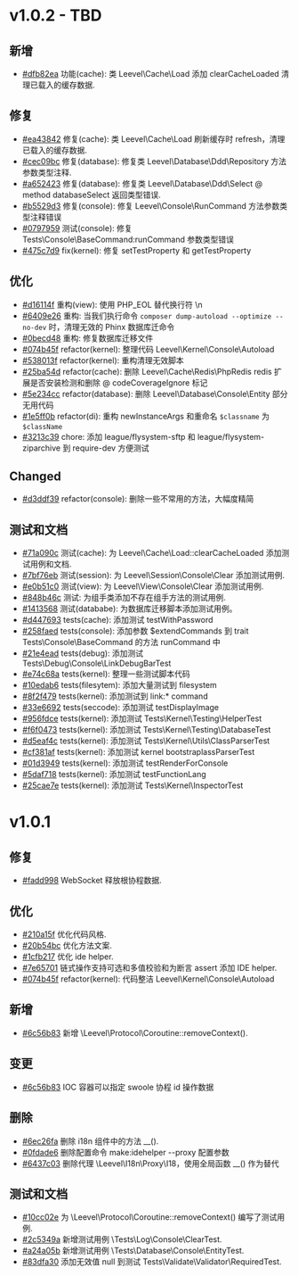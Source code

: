 # v1.0.2 - TBD

## 新增

- [#dfb82ea](https://github.com/hunzhiwange/framework/commit/ef17c7be35b31e42a117d489d8d4ab3f90d3620f) 功能(cache):  类 Leevel\Cache\Load 添加 clearCacheLoaded 清理已载入的缓存数据.

## 修复

- [#ea43842](https://github.com/hunzhiwange/framework/commit/ea43842dd96054258948e8c623d60279b0430c29) 修复(cache): 类 Leevel\Cache\Load 刷新缓存时 refresh，清理已载入的缓存数据.
- [#cec09bc](https://github.com/hunzhiwange/framework/commit/cec09bc7146c0d48c5c97c61e69e41dee40ac0af) 修复(database): 修复类 Leevel\Database\Ddd\Repository 方法参数类型注释.
- [#a652423](https://github.com/hunzhiwange/framework/commit/a65242334c42641e31d1f58a1e087651741c795a) 修复(database): 修复类 Leevel\Database\Ddd\Select @ method databaseSelect 返回类型错误.
- [#b5529d3](https://github.com/hunzhiwange/framework/commit/b5529d340f176605ab2740d7cb919c9070e99b1b) 修复(console): 修复 Leevel\Console\RunCommand 方法参数类型注释错误
- [#0797959](https://github.com/hunzhiwange/framework/commit/07979595683fbbf7b48f03724f54b49d7da8dc4f) 测试(console): 修复 Tests\Console\BaseCommand:runCommand 参数类型错误
- [#475c7d9](https://github.com/hunzhiwange/framework/commit/475c7d9133d4ba03e3ab4562127949d79f59217d) fix(kernel): 修复 setTestProperty 和 getTestProperty

## 优化

- [#d16114f](https://github.com/hunzhiwange/framework/commit/d16114fac898f2d3b4fcc97828a4f23be568aa05) 重构(view): 使用 PHP_EOL 替代换行符 \n
- [#6409e26](https://github.com/hunzhiwange/framework/commit/6409e264bdc280c1c2ae04d2a9ab03f3bfd02f24) 重构: 当我们执行命令 `composer dump-autoload --optimize --no-dev` 时，清理无效的 Phinx 数据库迁命令
- [#0becd48](https://github.com/hunzhiwange/framework/commit/0becd48eedef45be917af52f85ea2cdc69ecb084) 重构: 修复数据库迁移文件
- [#074b45f](https://github.com/hunzhiwange/framework/commit/074b45f869c9a060f708dba33f6539aca77ee465) refactor(kernel): 整理代码 Leevel\Kernel\Console\Autoload
- [#538013f](https://github.com/hunzhiwange/framework/commit/538013f21efbe8bd110fdcea55662cbf42bdf2cf) refactor(kernel): 重构清理无效脚本
- [#25ba54d](https://github.com/hunzhiwange/framework/commit/25ba54dce0d93406aa595a1b7f2137cea7048aed) refactor(cache): 删除 Leevel\Cache\Redis\PhpRedis redis 扩展是否安装检测和删除 @ codeCoverageIgnore 标记
- [#5e234cc](https://github.com/hunzhiwange/framework/commit/5e234ccc008b38e549fb32f4a4902887ce7ad5a9) refactor(database): 删除 Leevel\Database\Console\Entity 部分无用代码
- [#1e5ff0b](https://github.com/hunzhiwange/framework/commit/1e5ff0ba0bce91dbee15bda5b8032829b2fa47d3) refactor(di): 重构 newInstanceArgs 和重命名 `$classname` 为 `$className`
- [#3213c39](https://github.com/hunzhiwange/framework/commit/3213c398a360c4d5fa61f1f4ae8e87692331649b) chore: 添加 league/flysystem-sftp 和 league/flysystem-ziparchive 到 require-dev 方便测试

## Changed

- [#d3ddf39](https://github.com/hunzhiwange/framework/commit/d3ddf396845b50f17b77d3b1a416982c80c7d063) refactor(console): 删除一些不常用的方法，大幅度精简

## 测试和文档

- [#71a090c](https://github.com/hunzhiwange/framework/commit/71a090ce8504d77445783e562ae8691c32bd7886) 测试(cache): 为 Leevel\Cache\Load::clearCacheLoaded 添加测试用例和文档.
- [#7bf76eb](https://github.com/hunzhiwange/framework/commit/7bf76ebe892be1ea541d6fc6d9dadb2a71fa0508) 测试(session): 为 Leevel\Session\Console\Clear 添加测试用例.
- [#e0b51c0](https://github.com/hunzhiwange/framework/commit/e0b51c00397057e2d10d0b5ee9df4912ecf1d1a0) 测试(view): 为 Leevel\View\Console\Clear 添加测试用例.
- [#848b46c](https://github.com/hunzhiwange/framework/commit/848b46cf4c367eb52770c4b9625be3ec25d6e11f) 测试: 为组手类添加不存在组手方法的测试用例.
- [#1413568](https://github.com/hunzhiwange/framework/commit/1413568f17f6b5860a510e1d77f8c447463211e8) 测试(datababe): 为数据库迁移脚本添加测试用例。
- [#d447693](https://github.com/hunzhiwange/framework/commit/d447693e05b6708cc93e62fbe0d942cb14728ff1) tests(cache): 添加测试 testWithPassword
- [#258faed](https://github.com/hunzhiwange/framework/commit/258faede3f3a4b3d1c2c924037dc1afab9304dc7) tests(console): 添加参数 $extendCommands 到 trait Tests\Console\BaseCommand 的方法 runCommand 中
- [#21e4ead](https://github.com/hunzhiwange/framework/commit/21e4ead29daacf9dae34155dbe80b9173fd12b95) tests(debug): 添加测试 Tests\Debug\Console\LinkDebugBarTest
- [#e74c68a](https://github.com/hunzhiwange/framework/commit/e74c68a136bbe49a70dc1c1ec10170894986d6cf) tests(kernel): 整理一些测试脚本代码
- [#10edab6](https://github.com/hunzhiwange/framework/commit/10edab653aa0337218deed94af063f1cb98988c1) tests(filesytem): 添加大量测试到 filesystem 
- [#8f2f479](https://github.com/hunzhiwange/framework/commit/8f2f4794451f8e2477b2a0450e90388aaa68fe07) tests(kernel): 添加测试到 link:* command
- [#33e6692](https://github.com/hunzhiwange/framework/commit/33e669216a81029341950fe0f259b507b7f1b854) tests(seccode): 添加测试 testDisplayImage
- [#956fdce](https://github.com/hunzhiwange/framework/commit/956fdcecde66a29c79d88364c18f6a735efb33d8) tests(kernel): 添加测试 Tests\Kernel\Testing\HelperTest
- [#f6f0473](https://github.com/hunzhiwange/framework/commit/f6f047375f55ed39a35820bfc291af1300d5f2c2) tests(kernel): 添加测试 Tests\Kernel\Testing\DatabaseTest
- [#d5eaf4c](https://github.com/hunzhiwange/framework/commit/d5eaf4c2d560bf8729c2dba2f643ce57f34a598b) tests(kernel): 添加测试 Tests\Kernel\Utils\ClassParserTest
- [#cf381af](https://github.com/hunzhiwange/framework/commit/cf381af9ef2e3071e08c838ec2c7cd4386679564) tests(kernel): 添加测试 kernel bootstraplassParserTest
- [#01d3949](https://github.com/hunzhiwange/framework/commit/01d3949d11ecafd73a9b8f265bda818729f3312a) tests(kernel): 添加测试 testRenderForConsole
- [#5daf718](https://github.com/hunzhiwange/framework/commit/5daf7180ed0e031f70879620f6ec75aeef6b0fb4) tests(kernel): 添加测试 testFunctionLang
- [#25cae7e](https://github.com/hunzhiwange/framework/commit/25cae7ecf531e72f79b442b07b4776585e836e77) tests(kernel): 添加测试 Tests\Kernel\InspectorTest

# v1.0.1

## 修复 

- [#fadd998](https://github.com/hunzhiwange/framework/commit/fadd99826f2ae917df0534be22eabd17e59dae05) WebSocket 释放根协程数据.

## 优化

- [#210a15f](https://github.com/hunzhiwange/framework/commit/210a15f710318d40dc115350afbb116bf7418b77) 优化代码风格.
- [#20b54bc](https://github.com/hunzhiwange/framework/commit/20b54bc1856bb8c835271f65fd57f42d87c7e789) 优化方法文案.
- [#1cfb217](https://github.com/hunzhiwange/framework/commit/1cfb217e8d4b454dff9ff2b2aa256276f1687132) 优化 ide helper.
- [#7e65701](https://github.com/hunzhiwange/framework/commit/7e657012736cc95520cf70448882c0ed87635b76) 链式操作支持可选和多值校验和为断言 assert 添加 IDE helper.
- [#074b45f](https://github.com/hunzhiwange/framework/commit/074b45f869c9a060f708dba33f6539aca77ee465) refactor(kernel): 代码整洁 Leevel\Kernel\Console\Autoload

## 新增

- [#6c56b83](https://github.com/hunzhiwange/framework/commit/6c56b837e5083a64ca3ee8e20af574af253aa6a8) 新增 \Leevel\Protocol\Coroutine::removeContext().

## 变更

- [#6c56b83](https://github.com/hunzhiwange/framework/commit/6c56b837e5083a64ca3ee8e20af574af253aa6a8) IOC 容器可以指定 swoole 协程  id 操作数据

## 删除

- [#6ec26fa](https://github.com/hunzhiwange/framework/commit/6ec26fa92ffc8594623e3fb4da934082b0927a33) 删除 i18n 组件中的方法 __().
- [#0fdade6](https://github.com/hunzhiwange/framework/commit/0fdade66c9ad0a59293d987514916a0c1f66835c) 删除配置命令 make:idehelper --proxy 配置参数 
- [#6437c03](https://github.com/hunzhiwange/framework/commit/6437c0350efa87c417877974b8eb491ad322b3f6) 删除代理 \Leevel\I18n\Proxy\I18，使用全局函数 __() 作为替代

## 测试和文档

- [#10cc02e](https://github.com/hunzhiwange/framework/commit/10cc02e3d4823e95535b02da7a51b3ab88a2edfa) 为 \Leevel\Protocol\Coroutine::removeContext() 编写了测试用例.
- [#2c5349a](https://github.com/hunzhiwange/framework/commit/347aad7e9a71cf5294e5bd63060419e573971472) 新增测试用例 \Tests\Log\Console\ClearTest.
- [#a24a05b](https://github.com/hunzhiwange/framework/commit/ad74c497b9ae9cbc41b3517fdfceabfc61e0d866) 新增测试用例 \Tests\Database\Console\EntityTest.
- [#83dfa30](https://github.com/hunzhiwange/framework/commit/83dfa300647c7144c22b63f546bc72297500d258) 添加无效值 null 到测试 Tests\Validate\Validator\RequiredTest.

